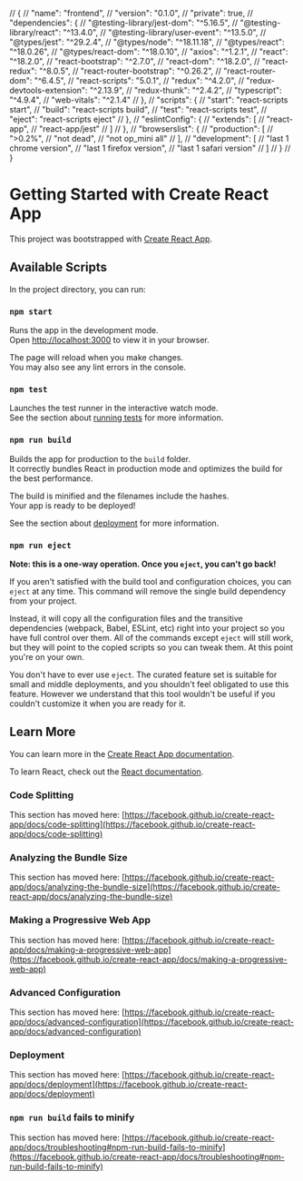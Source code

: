 // {
//   "name": "frontend",
//   "version": "0.1.0",
//   "private": true,
//   "dependencies": {
//     "@testing-library/jest-dom": "^5.16.5",
//     "@testing-library/react": "^13.4.0",
//     "@testing-library/user-event": "^13.5.0",
//     "@types/jest": "^29.2.4",
//     "@types/node": "^18.11.18",
//     "@types/react": "^18.0.26",
//     "@types/react-dom": "^18.0.10",
//     "axios": "^1.2.1",
//     "react": "^18.2.0",
//     "react-bootstrap": "^2.7.0",
//     "react-dom": "^18.2.0",
//     "react-redux": "^8.0.5",
//     "react-router-bootstrap": "^0.26.2",
//     "react-router-dom": "^6.4.5",
//     "react-scripts": "5.0.1",
//     "redux": "^4.2.0",
//     "redux-devtools-extension": "^2.13.9",
//     "redux-thunk": "^2.4.2",
//     "typescript": "^4.9.4",
//     "web-vitals": "^2.1.4"
//   },
//   "scripts": {
//     "start": "react-scripts start",
//     "build": "react-scripts build",
//     "test": "react-scripts test",
//     "eject": "react-scripts eject"
//   },
//   "eslintConfig": {
//     "extends": [
//       "react-app",
//       "react-app/jest"
//     ]
//   },
//   "browserslist": {
//     "production": [
//       ">0.2%",
//       "not dead",
//       "not op_mini all"
//     ],
//     "development": [
//       "last 1 chrome version",
//       "last 1 firefox version",
//       "last 1 safari version"
//     ]
//   }
// }



# Getting Started with Create React App

This project was bootstrapped with [Create React App](https://github.com/facebook/create-react-app).

## Available Scripts

In the project directory, you can run:

### `npm start`

Runs the app in the development mode.\
Open [http://localhost:3000](http://localhost:3000) to view it in your browser.

The page will reload when you make changes.\
You may also see any lint errors in the console.

### `npm test`

Launches the test runner in the interactive watch mode.\
See the section about [running tests](https://facebook.github.io/create-react-app/docs/running-tests) for more information.

### `npm run build`

Builds the app for production to the `build` folder.\
It correctly bundles React in production mode and optimizes the build for the best performance.

The build is minified and the filenames include the hashes.\
Your app is ready to be deployed!

See the section about [deployment](https://facebook.github.io/create-react-app/docs/deployment) for more information.

### `npm run eject`

**Note: this is a one-way operation. Once you `eject`, you can't go back!**

If you aren't satisfied with the build tool and configuration choices, you can `eject` at any time. This command will remove the single build dependency from your project.

Instead, it will copy all the configuration files and the transitive dependencies (webpack, Babel, ESLint, etc) right into your project so you have full control over them. All of the commands except `eject` will still work, but they will point to the copied scripts so you can tweak them. At this point you're on your own.

You don't have to ever use `eject`. The curated feature set is suitable for small and middle deployments, and you shouldn't feel obligated to use this feature. However we understand that this tool wouldn't be useful if you couldn't customize it when you are ready for it.

## Learn More

You can learn more in the [Create React App documentation](https://facebook.github.io/create-react-app/docs/getting-started).

To learn React, check out the [React documentation](https://reactjs.org/).

### Code Splitting

This section has moved here: [https://facebook.github.io/create-react-app/docs/code-splitting](https://facebook.github.io/create-react-app/docs/code-splitting)

### Analyzing the Bundle Size

This section has moved here: [https://facebook.github.io/create-react-app/docs/analyzing-the-bundle-size](https://facebook.github.io/create-react-app/docs/analyzing-the-bundle-size)

### Making a Progressive Web App

This section has moved here: [https://facebook.github.io/create-react-app/docs/making-a-progressive-web-app](https://facebook.github.io/create-react-app/docs/making-a-progressive-web-app)

### Advanced Configuration

This section has moved here: [https://facebook.github.io/create-react-app/docs/advanced-configuration](https://facebook.github.io/create-react-app/docs/advanced-configuration)

### Deployment

This section has moved here: [https://facebook.github.io/create-react-app/docs/deployment](https://facebook.github.io/create-react-app/docs/deployment)

### `npm run build` fails to minify

This section has moved here: [https://facebook.github.io/create-react-app/docs/troubleshooting#npm-run-build-fails-to-minify](https://facebook.github.io/create-react-app/docs/troubleshooting#npm-run-build-fails-to-minify)



